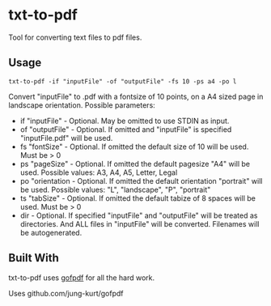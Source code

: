 # txt-to-pdf
Tool for converting text files to pdf files.

## Usage
```
txt-to-pdf -if "inputFile" -of "outputFile" -fs 10 -ps a4 -po l
```
Convert "inputFile" to .pdf with a fontsize of 10 points, on a A4 sized page in landscape orientation. Possible parameters:
* if "inputFile"  - Optional. May be omitted to use STDIN as input.
* of "outputFile" - Optional. If omitted and "inputFile" is specified "inputFile.pdf" will be used.
* fs "fontSize"   - Optional. If omitted the default size of 10 will be used. Must be > 0
* ps "pageSize"   - Optional. If omitted the default pagesize "A4" will be used. Possible values: A3, A4, A5, Letter, Legal
* po "orientation - Optional. If omitted the default orientation "portrait" will be used. Possible values: "L", "landscape", "P", "portrait"
* ts "tabSize"    - Optional. If omitted the default tabize of 8 spaces will be used. Must be > 0
* dir             - Optional. If specified "inputFile" and "outputFile" will be treated as directories. And ALL files in "inputFile" will be converted. Filenames will be autogenerated.

## Built With
txt-to-pdf uses [gofpdf](https://github.com/jung-kurt/gofpdf) for all the hard work.

Uses github.com/jung-kurt/gofpdf 